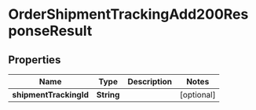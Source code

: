 

# OrderShipmentTrackingAdd200ResponseResult

## Properties

Name | Type | Description | Notes
------------ | ------------- | ------------- | -------------
**shipmentTrackingId** | **String** |  |  [optional]




